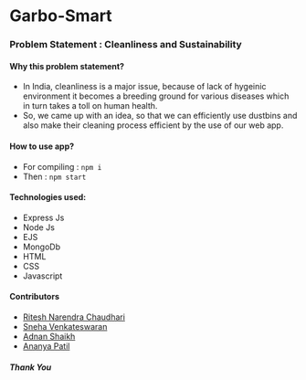 # Garbo-Smart

### Problem Statement : Cleanliness and Sustainability

#### Why this problem statement?

- In India, cleanliness is a major issue, because of lack of hygeinic environment it becomes a breeding ground for various diseases which in turn 
takes a toll on human health.
- So, we came up with an idea, so that we can efficiently use dustbins and also make their cleaning process efficient by the use of our web app.

#### How to use app? 

- For compiling : 
``` npm i ```
- Then : 
``` npm start ```

#### Technologies used: 

- Express Js
- Node Js
- EJS
- MongoDb
- HTML
- CSS
- Javascript


#### Contributors

- [Ritesh Narendra Chaudhari](https://github.com/Ritesh2408)
- [Sneha Venkateswaran](https://github.com/sneha-0723)
- [Adnan Shaikh](https://github.com/Adnansk01)
- [Ananya Patil](https://github.com/ananya86)


##### Thank You

